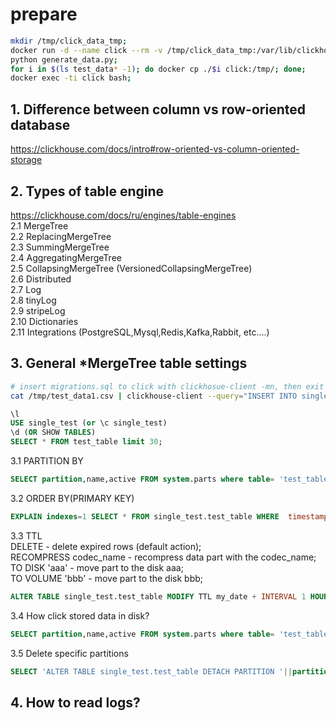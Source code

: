 # prepare
```bash
mkdir /tmp/click_data_tmp;
docker run -d --name click --rm -v /tmp/click_data_tmp:/var/lib/clickhouse/ clickhouse/clickhouse-server:24.8.14.39;
python generate_data.py;
for i in $(ls test_data* -1); do docker cp ./$i click:/tmp/; done;
docker exec -ti click bash;
```

## 1. Difference between column vs row-oriented database
https://clickhouse.com/docs/intro#row-oriented-vs-column-oriented-storage

## 2. Types of table engine
https://clickhouse.com/docs/ru/engines/table-engines  
2.1 MergeTree  
2.2 ReplacingMergeTree  
2.3 SummingMergeTree  
2.4 AggregatingMergeTree  
2.5 CollapsingMergeTree (VersionedCollapsingMergeTree)  
2.6 Distributed  
2.7 Log  
2.8 tinyLog  
2.9 stripeLog  
2.10 Dictionaries  
2.11 Integrations (PostgreSQL,Mysql,Redis,Kafka,Rabbit, etc....)  

## 3. General *MergeTree table settings
```sh
# insert migrations.sql to click with clickhosue-client -mn, then exit
cat /tmp/test_data1.csv | clickhouse-client --query="INSERT INTO single_test.test_table format CSV"
```
```sql
\l
USE single_test (or \c single_test)
\d (OR SHOW TABLES)
SELECT * FROM test_table limit 30;
```
3.1 PARTITION BY  
```sql
SELECT partition,name,active FROM system.parts where table= 'test_table'
```
3.2 ORDER BY(PRIMARY KEY)  
```sql
EXPLAIN indexes=1 SELECT * FROM single_test.test_table WHERE  timestamp >=NOW('Europe/Moscow') and timestamp < NOW('Europe/Moscow')+toIntervalMinute(120);
```
3.3 TTL  
DELETE - delete expired rows (default action);  
RECOMPRESS codec_name - recompress data part with the codec_name;  
TO DISK 'aaa' - move part to the disk aaa;  
TO VOLUME 'bbb' - move part to the disk bbb;  

```sql
ALTER TABLE single_test.test_table MODIFY TTL my_date + INTERVAL 1 HOUR;
```
3.4 How click stored data in disk?  
```sql
SELECT partition,name,active FROM system.parts where table= 'test_table' limit 10 format Vertical;
```
3.5 Delete specific partitions  
```sql
SELECT 'ALTER TABLE single_test.test_table DETACH PARTITION '||partition||';' FROM system.parts where table= 'test_table' and  partition < '20250502' format TSVRaw;
```
## 4. How to read logs?
